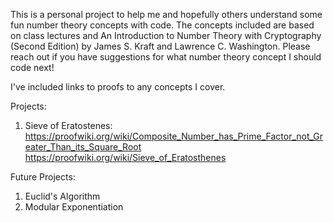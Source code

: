 This is a personal project to help me and hopefully others understand some fun number theory concepts with code. The concepts included are based on class lectures and An Introduction to Number Theory with Cryptography (Second Edition) by James S. Kraft and Lawrence C. Washington.
Please reach out if you have suggestions for what number theory concept I should code next!

I've included links to proofs to any concepts I cover.

Projects:
1. Sieve of Eratostenes:
   https://proofwiki.org/wiki/Composite_Number_has_Prime_Factor_not_Greater_Than_its_Square_Root
   https://proofwiki.org/wiki/Sieve_of_Eratosthenes

Future Projects:
1. Euclid's Algorithm
2. Modular Exponentiation 
